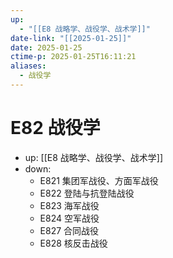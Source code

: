 ```yaml
---
up:
  - "[[E8 战略学、战役学、战术学]]"
date-link: "[[2025-01-25]]"
date: 2025-01-25
ctime-p: 2025-01-25T16:11:21
aliases:
  - 战役学
---
```


# E82 战役学

- up: [[E8 战略学、战役学、战术学]]
- down:	
	- E821 集团军战役、方面军战役
	- E822 登陆与抗登陆战役
	- E823 海军战役
	- E824 空军战役
	- E827 合同战役
	- E828 核反击战役
	
